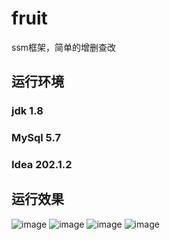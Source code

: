# fruit
ssm框架，简单的增删查改
## 运行环境
### jdk 1.8
### MySql 5.7
### Idea 202.1.2
## 运行效果
![image](https://user-images.githubusercontent.com/92453637/158589624-6ae68121-e4ec-4062-bd05-7cd89439cf61.png)
![image](https://user-images.githubusercontent.com/92453637/158592733-9a7ac299-3a4d-45b6-b020-da15f21bd57c.png)
![image](https://user-images.githubusercontent.com/92453637/158592816-df3700e8-88da-4743-bcbe-99e43e1d2967.png)
![image](https://user-images.githubusercontent.com/92453637/158592848-45d4aabf-491b-47df-bfc0-ce61aa36c8ca.png)

